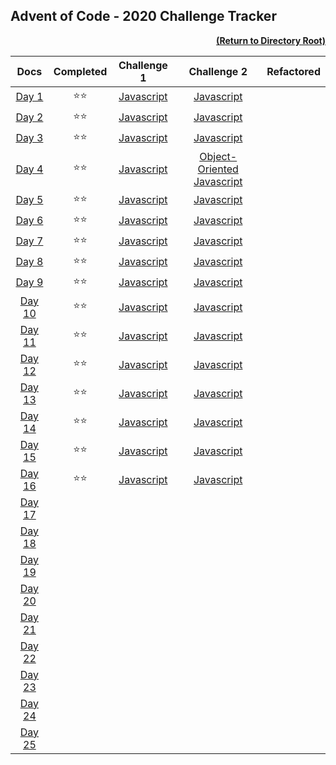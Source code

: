 ## Advent of Code - 2020 Challenge Tracker

[<p align="right">**(Return to Directory Root)**</p>](https://github.com/BeckTimothy/Advent-of-Code/)

| **Docs** |  **Completed** | **Challenge 1** | **Challenge 2** | **Refactored** |
|:---:|:---------:|:---------:|:---------:|:---------:|
| [Day 1](https://adventofcode.com/2020/day/1) | :star::star: | [Javascript](https://github.com/BeckTimothy/Advent-of-Code/blob/master/2020/12-01-20/challenges/script.js) | [Javascript](https://github.com/BeckTimothy/Advent-of-Code/blob/master/2020/12-01-20/challenges/script.js) |  |
| [Day 2](https://adventofcode.com/2020/day/2) | :star::star: | [Javascript](https://github.com/BeckTimothy/Advent-of-Code/blob/master/2020/12-02-20/challenge-1/script.js) | [Javascript](https://github.com/BeckTimothy/Advent-of-Code/blob/master/2020/12-02-20/challenge-2/script.js) |  |
| [Day 3](https://adventofcode.com/2020/day/3) | :star::star: | [Javascript](https://github.com/BeckTimothy/Advent-of-Code/blob/master/2020/12-03-20/challenge-1/script.js) | [Javascript](https://github.com/BeckTimothy/Advent-of-Code/blob/master/2020/12-03-20/challenge-2/script.js) |  |
| [Day 4](https://adventofcode.com/2020/day/4) | :star::star: | [Javascript](https://github.com/BeckTimothy/Advent-of-Code/blob/master/2020/12-04-20/challenge-1/script.js) | [Object-Oriented Javascript](https://github.com/BeckTimothy/Advent-of-Code/blob/master/2020/12-04-20/challenge-2/script.js) |  |
| [Day 5](https://adventofcode.com/2020/day/5) | :star::star: | [Javascript](https://github.com/BeckTimothy/Advent-of-Code/blob/master/2020/12-05-20/challenge-1/script.js) | [Javascript](https://github.com/BeckTimothy/Advent-of-Code/blob/master/2020/12-05-20/challenge-2/script.js) |  |
| [Day 6](https://adventofcode.com/2020/day/6) | :star::star: | [Javascript](https://github.com/BeckTimothy/Advent-of-Code/blob/master/2020/12-06-20/challenge-1/script.js) | [Javascript](https://github.com/BeckTimothy/Advent-of-Code/blob/master/2020/12-06-20/challenge-2/script.js) |  |
| [Day 7](https://adventofcode.com/2020/day/7) | :star::star: | [Javascript](https://github.com/BeckTimothy/Advent-of-Code/blob/master/2020/12-07-20/challenge-1/script.js) | [Javascript](https://github.com/BeckTimothy/Advent-of-Code/blob/master/2020/12-07-20/challenge-2/script.js) |  |
| [Day 8](https://adventofcode.com/2020/day/8) | :star::star: | [Javascript](https://github.com/BeckTimothy/Advent-of-Code/blob/master/2020/12-08-20/challenge-1/script.js) | [Javascript](https://github.com/BeckTimothy/Advent-of-Code/blob/master/2020/12-08-20/challenge-2/script.js) |  |
| [Day 9](https://adventofcode.com/2020/day/9) | :star::star: | [Javascript](https://github.com/BeckTimothy/Advent-of-Code/blob/master/2020/12-09-20/challenge-1/script.js) | [Javascript](https://github.com/BeckTimothy/Advent-of-Code/blob/master/2020/12-09-20/challenge-2/script.js) |  |
| [Day 10](https://adventofcode.com/2020/day/10) | :star::star: | [Javascript](https://github.com/BeckTimothy/Advent-of-Code/blob/master/2020/12-10-20/challenge-1/script.js) | [Javascript](https://github.com/BeckTimothy/Advent-of-Code/blob/master/2020/12-10-20/challenge-2/script.js) |  |
| [Day 11](https://adventofcode.com/2020/day/11) | :star::star: | [Javascript](https://github.com/BeckTimothy/Advent-of-Code/blob/master/2020/12-11-20/challenge/script.js) | [Javascript](https://github.com/BeckTimothy/Advent-of-Code/blob/master/2020/12-11-20/challenge/script.js) |  |
| [Day 12](https://adventofcode.com/2020/day/12) | :star::star: | [Javascript](https://github.com/BeckTimothy/Advent-of-Code/blob/master/2020/12-12-20/challenge-1/script.js) | [Javascript](https://github.com/BeckTimothy/Advent-of-Code/blob/master/2020/12-12-20/challenge-2/script.js) |  |
| [Day 13](https://adventofcode.com/2020/day/13) | :star::star: | [Javascript](https://github.com/BeckTimothy/Advent-of-Code/blob/master/2020/12-13-20/challenge-1/script.js) | [Javascript](https://github.com/BeckTimothy/Advent-of-Code/blob/master/2020/12-13-20/challenge-2/script.js) |  |
| [Day 14](https://adventofcode.com/2020/day/14) | :star::star: | [Javascript](https://github.com/BeckTimothy/Advent-of-Code/blob/master/2020/12-14-20/challenge-1/script.js) | [Javascript](https://github.com/BeckTimothy/Advent-of-Code/blob/master/2020/12-14-20/challenge-2/script.js) |  |
| [Day 15](https://adventofcode.com/2020/day/15) | :star::star: | [Javascript](https://github.com/BeckTimothy/Advent-of-Code/blob/master/2020/12-15-20/challenge-1/script.js) | [Javascript](https://github.com/BeckTimothy/Advent-of-Code/blob/master/2020/12-15-20/challenge-2/script.js) |  |
| [Day 16](https://adventofcode.com/2020/day/16) | :star::star: | [Javascript](https://github.com/BeckTimothy/Advent-of-Code/blob/master/2020/12-16-20/challenge-1/script.js) | [Javascript](https://github.com/BeckTimothy/Advent-of-Code/blob/master/2020/12-16-20/challenge-2/script.js) |  |
| [Day 17](https://adventofcode.com/2020/day/17) |  |  |  |  |
| [Day 18](https://adventofcode.com/2020/day/18) |  |  |  |  |
| [Day 19](https://adventofcode.com/2020/day/19) |  |  |  |  |
| [Day 20](https://adventofcode.com/2020/day/20) |  |  |  |  |
| [Day 21](https://adventofcode.com/2020/day/21) |  |  |  |  |
| [Day 22](https://adventofcode.com/2020/day/22) |  |  |  |  |
| [Day 23](https://adventofcode.com/2020/day/23) |  |  |  |  |
| [Day 24](https://adventofcode.com/2020/day/24) |  |  |  |  |
| [Day 25](https://adventofcode.com/2020/day/25) |  |  |  |  |


